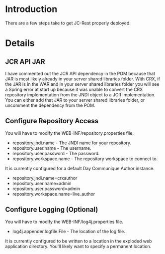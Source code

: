 # Introduction #

There are a few steps take to get JC-Rest properly deployed.


# Details #

## JCR API JAR ##

I have commented out the JCR API dependency in the POM because that JAR is most likely already in your server shared libraries folder. With CRX, if the JAR is in the WAR and in your server shared libraries folder you will see a Spring error at start up because it was unable to convert the CRX repository implementation from the JNDI object to a JCR implementation. You can either add that JAR to your server shared libraries folder, or uncomment the dependency from the POM.

## Configure Repository Access ##

You will have to modify the WEB-INF/repository.properties file.

  * repository.jndi.name - The JNDI name for your repository.
  * repository.user.name - The username.
  * repository.user.password - The password.
  * repository.workspace.name - The repository workspace to connect to.

It is currently configured for a default Day Communique Author instance.


  * repository.jndi.name=crxauthor
  * repository.user.name=admin
  * repository.user.password=admin
  * repository.workspace.name=live\_author

## Configure Logging (Optional) ##

You will have to modify the WEB-INF/log4j.properties file.

  * log4j.appender.logfile.File - The location of the log file.

It is currently configured to be written to a location in the exploded web application directory. You'll likely want to specify a permanent location.